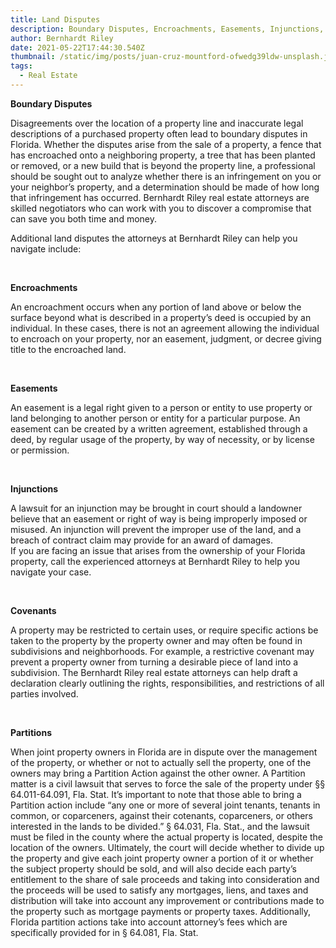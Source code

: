 ```yaml
---
title: Land Disputes
description: Boundary Disputes, Encroachments, Easements, Injunctions, Covenants, Partitions
author: Bernhardt Riley
date: 2021-05-22T17:44:30.540Z
thumbnail: /static/img/posts/juan-cruz-mountford-ofwedg39ldw-unsplash.jpg
tags:
  - Real Estate
---
```

**Boundary Disputes**

Disagreements over the location of a property line and inaccurate legal descriptions of a purchased property often lead to boundary disputes in Florida. Whether the disputes arise from the sale of a property, a fence that has encroached onto a neighboring property, a tree that has been planted or removed, or a new build that is beyond the property line, a professional should be sought out to analyze whether there is an infringement on you or your neighbor’s property, and a determination should be made of how long that infringement has occurred. Bernhardt Riley real estate attorneys are skilled negotiators who can work with you to discover a compromise that can save you both time and money.

Additional land disputes the attorneys at Bernhardt Riley can help you navigate include:

 

**Encroachments**

An encroachment occurs when any portion of land above or below the surface beyond what is described in a property’s deed is occupied by an individual. In these cases, there is not an agreement allowing the individual to encroach on your property, nor an easement, judgment, or decree giving title to the encroached land.

 

**Easements**

An easement is a legal right given to a person or entity to use property or land belonging to another person or entity for a particular purpose. An easement can be created by a written agreement, established through a deed, by regular usage of the property, by way of necessity, or by license or permission.

 

**Injunctions**

A lawsuit for an injunction may be brought in court should a landowner believe that an easement or right of way is being improperly imposed or misused. An injunction will prevent the improper use of the land, and a breach of contract claim may provide for an award of damages.\
If you are facing an issue that arises from the ownership of your Florida property, call the experienced attorneys at Bernhardt Riley to help you navigate your case.

 

**Covenants**

A property may be restricted to certain uses, or require specific actions be taken to the property by the property owner and may often be found in subdivisions and neighborhoods. For example, a restrictive covenant may prevent a property owner from turning a desirable piece of land into a subdivision. The Bernhardt Riley real estate attorneys can help draft a declaration clearly outlining the rights, responsibilities, and restrictions of all parties involved.

 

**Partitions**

When joint property owners in Florida are in dispute over the management of the property, or whether or not to actually sell the property, one of the owners may bring a Partition Action against the other owner. A Partition matter is a civil lawsuit that serves to force the sale of the property under §§ 64.011-64.091, Fla. Stat. It’s important to note that those able to bring a Partition action include “any one or more of several joint tenants, tenants in common, or coparceners, against their cotenants, coparceners, or others interested in the lands to be divided.” § 64.031, Fla. Stat., and the lawsuit must be filed in the county where the actual property is located, despite the location of the owners. Ultimately, the court will decide whether to divide up the property and give each joint property owner a portion of it or whether the subject property should be sold, and will also decide each party’s entitlement to the share of sale proceeds and taking into consideration and the proceeds will be used to satisfy any mortgages, liens, and taxes and distribution will take into account any improvement or contributions made to the property such as mortgage payments or property taxes. Additionally, Florida partition actions take into account attorney’s fees which are specifically provided for in § 64.081, Fla. Stat.